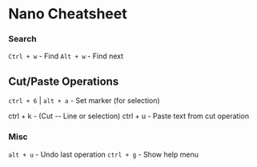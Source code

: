 # Nano Cheatsheet

### Search 
`Ctrl + w` - Find
`Alt + w` - Find next

Cut/Paste Operations
-----------
`ctrl + 6` | `alt + a` - Set marker (for selection)

ctrl + k - (Cut -- Line or selection)
ctrl + u - Paste text from cut operation

### Misc 
`alt + u` - Undo last operation
`ctrl + g` - Show help menu
